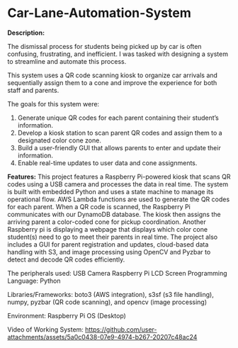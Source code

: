 # Car-Lane-Automation-System

**Description:**

The dismissal process for students being picked up by car is often confusing, frustrating, and inefficient. I was tasked with designing a system to streamline and automate this process.

This system uses a QR code scanning kiosk to organize car arrivals and sequentially assign them to a cone and improve the experience for both staff and parents.

The goals for this system were:
1. Generate unique QR codes for each parent containing their student’s information.
2. Develop a kiosk station to scan parent QR codes and assign them to a designated color cone zone.
3. Build a user-friendly GUI that allows parents to enter and update their information.
4. Enable real-time updates to user data and cone assignments.

**Features:**
This project features a Raspberry Pi-powered kiosk that scans QR codes using a USB camera and processes the data in real time. The system is built with embedded Python and uses a state machine to manage its operational flow. AWS Lambda functions are used to generate the QR codes for each parent. When a QR code is scanned, the Raspberry Pi communicates with our DynamoDB database. The kiosk then assigns the arriving parent a color-coded cone for pickup coordination. Another Raspberry pi is displaying a webpage that displays which color cone student(s) need to go to meet their parents in real time. The project also includes a GUI for parent registration and updates, cloud-based data handling with S3, and image processing using OpenCV and Pyzbar to detect and decode QR codes efficiently.

The peripherals used:
USB Camera
Raspberry Pi
LCD Screen
Programming Language: Python

Libraries/Frameworks: boto3 (AWS integration), s3sf (s3 file handling), numpy, pyzbar (QR code scanning), and opencv (image processing)

Environment: Raspberry Pi OS (Desktop)

Video of Working System:
https://github.com/user-attachments/assets/5a0c0438-07e9-4974-b267-20207c48ac24

